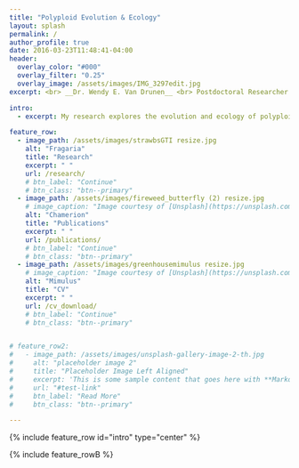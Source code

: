 ```yaml
---
title: "Polyploid Evolution & Ecology"
layout: splash
permalink: /
author_profile: true
date: 2016-03-23T11:48:41-04:00
header:
  overlay_color: "#000"
  overlay_filter: "0.25"
  overlay_image: /assets/images/IMG_3297edit.jpg
excerpt: <br> __Dr. Wendy E. Van Drunen__ <br> Postdoctoral Researcher <br> <br> Department of Biology <br> University of Toronto at Mississauga

intro:
  - excerpt: My research explores the evolution and ecology of polyploid plants in both natural populations and urban ecosystems, with an emphasis on interactions between whole-genome duplication (WGD), polyploidy, and reproductive strategies. I use a variety of quantitative approaches; combining field work, experiments, computational methods, and theoretical models. <br> <br> I am currently a postdoc with [Dr. Marc Johnson](https://evoecolab.wordpress.com/) at the University of Toronto Mississauga, where I am using theory to build a framework for predicting and interpreting patterns of evolution in urban environments, as well as exploring interactions between urbanisation and polyploidy in plants. <br> <br> I was an NSERC postdoctoral fellow with [Dr. Jannice Friedman](https://friedmanlab.ca/) at Queen's University from 2019-2021, using *Mimulus guttatus* to study the effects of whole-genome duplication (WGD) on life history traits. I completed my PhD with [Dr. Brian Husband](https://www.husbandlab.ca/index.html) at the University of Guelph, and my MSc with [Dr. Marcel Dorken](https://madorken.github.io/DorkenLab_Trent/index.html) at Trent University. <br> <br> See my CV for more details. 

feature_row:
  - image_path: /assets/images/strawbsGTI resize.jpg
    alt: "Fragaria"
    title: "Research"
    excerpt: " "
    url: /research/
    # btn_label: "Continue"
    # btn_class: "btn--primary"
  - image_path: /assets/images/fireweed_butterfly (2) resize.jpg
    # image_caption: "Image courtesy of [Unsplash](https://unsplash.com/)"
    alt: "Chamerion"
    title: "Publications"
    excerpt: " "
    url: /publications/
    # btn_label: "Continue"
    # btn_class: "btn--primary"
  - image_path: /assets/images/greenhousemimulus resize.jpg
    # image_caption: "Image courtesy of [Unsplash](https://unsplash.com/)"
    alt: "Mimulus"
    title: "CV"
    excerpt: " "
    url: /cv_download/
    # btn_label: "Continue"
    # btn_class: "btn--primary"


# feature_row2:
#   - image_path: /assets/images/unsplash-gallery-image-2-th.jpg
#     alt: "placeholder image 2"
#     title: "Placeholder Image Left Aligned"
#     excerpt: 'This is some sample content that goes here with **Markdown** formatting. Left aligned with `type="left"`'
#     url: "#test-link"
#     btn_label: "Read More"
#     btn_class: "btn--primary"

---
```


{% include feature_row id="intro" type="center" %}

{% include feature_rowB %}

<!-- {% include figure image_path="/assets/images/20201028_094702_HDR (2).jpg" caption="This is a figure caption." %}

{% include feature_row id="feature_row2" type="left" %}

{% include feature_row id="feature_row3" type="right" %}

{% include feature_row id="feature_row4" type="center" %} -->
